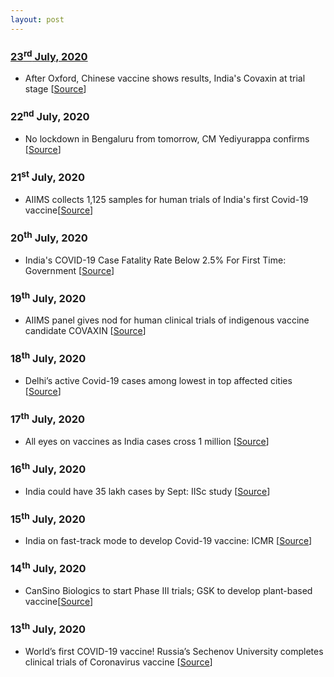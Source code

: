```yaml
---
layout: post
---
```

### [23<sup>rd</sup> July, 2020](#updates)
- After Oxford, Chinese vaccine shows results, India's Covaxin at trial stage [[Source](https://www.indiatoday.in/science/story/coronavirus-vaccine-latest-news-update-covid-19-medicine-india-oxford-who-status-tracker-1703173-2020-07-22)]

### 22<sup>nd</sup> July, 2020
- No lockdown in Bengaluru from tomorrow, CM Yediyurappa confirms [[Source](https://indianexpress.com/article/cities/bangalore/karnataka-bangalore-coronavirus-covid-19-lockdown-5-0-news-live-updates-bbmp-covid-live-6515811/)]

### 21<sup>st</sup> July, 2020
- AIIMS collects 1,125 samples for human trials of India's first Covid-19 vaccine[[Source](https://www.livemint.com/news/india/covaxin-aiims-collects-1-125-samples-for-human-trials-of-india-s-first-covid-19-vaccine-11595245497419.html)]

### 20<sup>th</sup> July, 2020
- India's COVID-19 Case Fatality Rate Below 2.5% For First Time: Government [[Source](https://www.ndtv.com/india-news/coronavirus-indias-covid-19-case-fatality-rate-falls-below-2-5-per-cent-for-1st-time-health-ministry-2265541)]

### 19<sup>th</sup> July, 2020
- AIIMS panel gives nod for human clinical trials of indigenous vaccine candidate COVAXIN [[Source](https://www.firstpost.com/health/coronavirus-highlights-covid-19-cases-deaths-india-corona-vaccine-statewise-tally-delhi-mumbai-maharashtra-lockdown-latest-news-8612071.html)]

### 18<sup>th</sup> July, 2020
- Delhi’s active Covid-19 cases among lowest in top affected cities [[Source](https://www.hindustantimes.com/india-news/delhi-s-active-covid-19-cases-among-lowest-in-top-affected-cities-covid-19-city-tally/story-iVPsyrKCHCP6dBAwhgyfJO.html)]

### 17<sup>th</sup> July, 2020
- All eyes on vaccines as India cases cross 1 million [[Source](https://www.livemint.com/news/india/covid-19-update-all-eyes-on-vaccines-as-india-cases-cross-1-million-11594943072757.html)]
### 16<sup>th</sup> July, 2020
- India could have 35 lakh cases by Sept: IISc study [[Source](https://timesofindia.indiatimes.com/india/india-could-have-35-lakh-cases-by-sept-iisc-study/articleshow/76989636.cms)]

### 15<sup>th</sup> July, 2020
- India on fast-track mode to develop Covid-19 vaccine: ICMR [[Source](https://www.livemint.com/news/india/india-on-fast-track-mode-to-develop-covid-19-vaccine-icmr-11594732551272.html)]

### 14<sup>th</sup> July, 2020
- CanSino Biologics to start Phase III trials; GSK to develop plant-based vaccine[[Source](https://indianexpress.com/article/coronavirus/coronavirus-covid-19-vaccines-latest-news-russia-cansino-biologics-covaxin-gsk-6503814/)]

### 13<sup>th</sup> July, 2020
- World’s first COVID-19 vaccine! Russia’s Sechenov University completes clinical trials of Coronavirus vaccine [[Source](https://www.financialexpress.com/lifestyle/health/worlds-first-covid-19-vaccine-russias-sechenov-university-completes-clinical-trials-of-coronavirus-vaccine/2021433/)]
